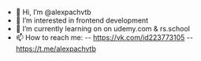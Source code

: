 - 👋 Hi, I’m @alexpachvtb
- 👀 I’m interested in frontend development
- 🌱 I’m currently learning on on udemy.com & rs.school
- 📫 How to reach me:
-- https://vk.com/id223773105
-- https://t.me/alexpachvtb
